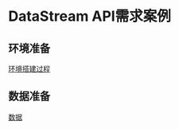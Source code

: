 # DataStream API需求案例

## 环境准备
[环境搭建过程](https://github.com/apache/flink-training#setup-your-development-environment)

## 数据准备
[数据](https://github.com/apache/flink-training#using-the-taxi-data-streams)